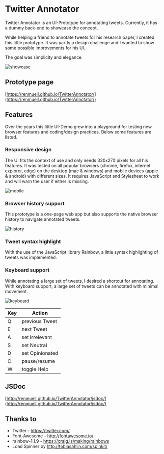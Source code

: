 # Twitter Annotator

Twitter Annotator is an UI-Prototype for annotating tweets. Currently, it has a dummy back-end to showcase the concept.

While helping a friend to annotate tweets for his research paper, I created this little prototype. It was partly a design challenge and I wanted to show some possible improvements for his UI. 

The goal was simplicity and elegance.

![showcase](http://renmuell.github.io/TwitterAnnotator/img/showcase.gif)

## Prototype page

[https://renmuell.github.io/TwitterAnnotator/](https://renmuell.github.io/TwitterAnnotator/)

## Features

Over the years this little UI-Demo grew into a playground for testing new browser features and coding/design practices.  Below some features are listed.

### Responsive design

The UI fits the context of use and only needs 320x270 pixels for all his features. It was tested on all popular browsers (chrome, firefox, internet explorer, edge) on the desktop (mac & windows) and mobile devices (apple & android) with different sizes.  It requires JavaScript and Stylesheet to work and will warn the user if either is missing. 

  ![mobile](http://renmuell.github.io/TwitterAnnotator/img/mobile.gif)

### Browser history support

This prototype is a one-page web app but also supports the native browser history to navigate annotated tweets.

  ![history](http://renmuell.github.io/TwitterAnnotator/img/history.png)


### Tweet syntax highlight

With the use of the JavaScript library Rainbow, a little syntax highlighting of tweets was implemented.

### Keyboard support

While annotating a large set of tweets, I desired a shortcut for annotating. With keyboard support, a large set of tweets can be annotated with minimal movement.

  ![keyboard](http://renmuell.github.io/TwitterAnnotator/img/keyboard.png)

  | Key | Action          |
  |---- | --------------- |
  |  Q  | previous Tweet  |
  |  E  | next Tweet      |
  |  A  | set Irrelevant  |
  |  S  | set Neutral     |
  |  D  | set Opinionated |
  |  C  | pause/resume    |
  |  W  | toggle Help     |

## JSDoc

[http://renmuell.github.io/TwitterAnnotator/jsdoc/](http://renmuell.github.io/TwitterAnnotator/jsdoc/)

## Thanks to

- Twitter - https://twitter.com/
- Font-Awesome - http://fontawesome.io/
- rainbow-1.1.9 - https://craig.is/making/rainbows
- Load Spinner by http://tobiasahlin.com/spinkit/
